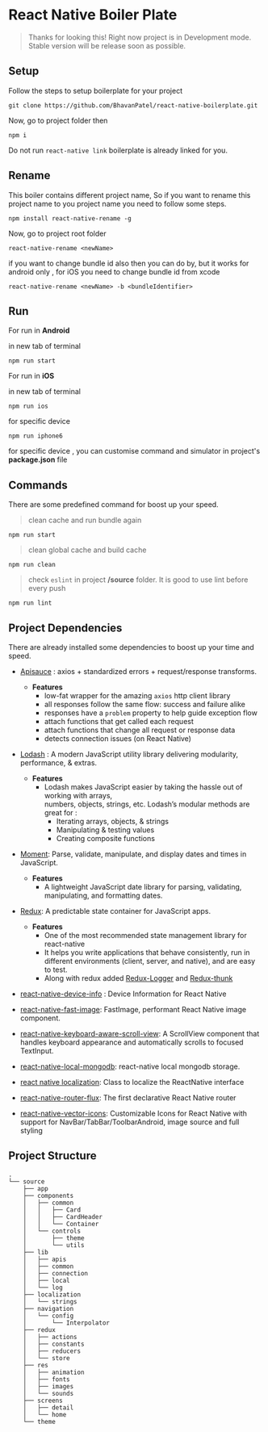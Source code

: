 
# React Native Boiler Plate

> Thanks for looking this! Right now project is in Development mode.
> Stable version will be release soon as possible.





## Setup
Follow the steps to setup boilerplate for your project
```
git clone https://github.com/BhavanPatel/react-native-boilerplate.git
```
Now, go to project folder then
```
npm i
```
Do not run `react-native link`  boilerplate is already linked for you.


## Rename
This boiler contains different project name, So if you want to rename this project name to you project name you  need to follow some steps.
```
npm install react-native-rename -g
```
Now, go to project root folder
```
react-native-rename <newName>
```
if you want to change bundle id also then you can do by,
but it works for android only , for iOS you need to change bundle id from xcode
```
react-native-rename <newName> -b <bundleIdentifier>
```

## Run

For run in **Android**

in new tab of terminal
```
npm run start
```

For run in **iOS**

in new tab of terminal
```
npm run ios
```

for specific device
```
npm run iphone6
```
for specific device , you can customise command and simulator in project's **package.json** file


## Commands
There are some predefined command for boost up your speed.
>clean cache and run bundle again
```
npm run start
```
>clean global cache and build cache
```
npm run clean
```
>check `eslint` in project **/source** folder. It is good to use lint before every push
```
npm run lint
```

## Project Dependencies
There are already installed some dependencies to boost up your time and speed.

- [Apisauce](https://github.com/infinitered/apisauce) : axios + standardized errors + request/response transforms.
	- **Features**
		-   low-fat wrapper for the amazing  `axios`  http client library
		-   all responses follow the same flow: success and failure alike
		-   responses have a  `problem`  property to help guide exception flow
		-   attach functions that get called each request
		-   attach functions that change all request or response data
		-   detects connection issues (on React Native)
	
- [Lodash](https://lodash.com/) : A modern JavaScript utility library delivering modularity, performance, & extras.
	- **Features**
		- Lodash makes JavaScript easier by taking the hassle out of working with arrays,  
numbers, objects, strings, etc. Lodash’s modular methods are great for :
			-  Iterating arrays, objects, & strings
			-  Manipulating & testing values
			-  Creating composite functions

- [Moment](https://momentjs.com/):  Parse, validate, manipulate, and display dates and times in JavaScript.
	- **Features**
		- A lightweight JavaScript date library for parsing, validating, manipulating, and formatting dates.

- [Redux](https://redux.js.org/):  A predictable state container for JavaScript apps.
	- **Features**
		- One of the most recommended state management library for react-native
		- It helps you write applications that behave consistently, run in different environments (client, server, and native), and are easy to test.
		- Along with redux added [Redux-Logger](https://github.com/LogRocket/redux-logger)  and [Redux-thunk](https://github.com/reduxjs/redux-thunk)

- [react-native-device-info](https://github.com/react-native-community/react-native-device-info) : Device Information for React Native
- [react-native-fast-image](https://github.com/DylanVann/react-native-fast-image): FastImage, performant React Native image component.
- [react-native-keyboard-aware-scroll-view](https://github.com/APSL/react-native-keyboard-aware-scroll-view): A ScrollView component that handles keyboard appearance and automatically scrolls to focused TextInput.
- [react-native-local-mongodb](https://github.com/antoniopresto/react-native-local-mongodb): react-native local mongodb storage.

- [react native localization](https://github.com/stefalda/ReactNativeLocalization): Class to localize the ReactNative interface

- [react-native-router-flux](https://github.com/aksonov/react-native-router-flux): The first declarative React Native router

- [react-native-vector-icons](https://github.com/oblador/react-native-vector-icons): Customizable Icons for React Native with support for NavBar/TabBar/ToolbarAndroid, image source and full styling


## Project Structure

```
.
└── source
    ├── app
    ├── components
    │   ├── common
    │   │   ├── Card
    │   │   ├── CardHeader
    │   │   └── Container
    │   └── controls
    │       ├── theme
    │       └── utils
    ├── lib
    │   ├── apis
    │   ├── common
    │   ├── connection
    │   ├── local
    │   └── log
    ├── localization
    │   └── strings
    ├── navigation
    │   └── config
    │       └── Interpolator
    ├── redux
    │   ├── actions
    │   ├── constants
    │   ├── reducers
    │   └── store
    ├── res
    │   ├── animation
    │   ├── fonts
    │   ├── images
    │   └── sounds
    ├── screens
    │   ├── detail
    │   └── home
    └── theme
```
